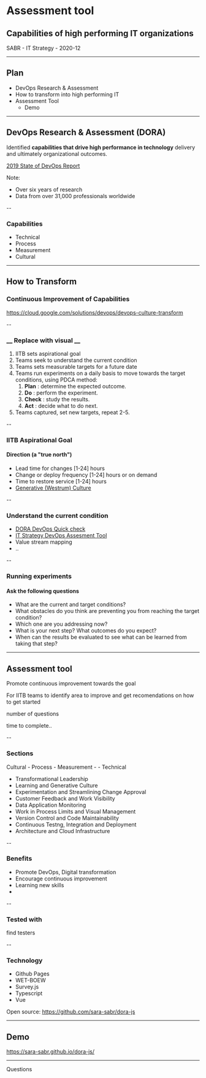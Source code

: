 # Assessment tool

## Capabilities of high performing IT organizations

SABR - IT Strategy - 2020-12

---

## Plan

- DevOps Research & Assessment
- How to transform into high performing IT
- Assessment Tool
  - Demo

---

## DevOps Research & Assessment (DORA)

Identified **capabilities that drive high performance in technology** delivery and ultimately organizational outcomes.

[2019 State of DevOps Report](https://cloud.google.com/devops/state-of-devops)

Note:

- Over six years of research
- Data from over 31,000 professionals worldwide

--

### Capabilities

- Technical
- Process
- Measurement
- Cultural

---

## How to Transform

### Continuous Improvement of Capabilities

https://cloud.google.com/solutions/devops/devops-culture-transform

--

### __ Replace with visual __

1. IITB sets aspirational goal
2. Teams seek to understand the current condition
3. Teams sets measurable targets for a future date
4. Teams run experiments on a daily basis to move towards the target conditions, using PDCA method:
   1. **Plan** : determine the expected outcome.
   2. **Do** : perform the experiment.
   3. **Check** : study the results.
   4. **Act** : decide what to do next.
5. Teams captured, set new targets, repeat 2-5.

--

### IITB Aspirational Goal

#### Direction (a "true north")

- Lead time for changes [1-24] hours
- Change or deploy frequency [1-24] hours or on demand
- Time to restore service [1-24] hours
- [Generative (Westrum) Culture](https://cloud.google.com/solutions/devops/devops-culture-westrum-organizational-culture)

--

### Understand the current condition

- [DORA DevOps Quick check](https://www.devops-research.com/quickcheck.html)
- [IT Strategy DevOps Assesment Tool](https://sara-sabr.github.io/dora-js/)
- Value stream mapping
- ..

--

### Running experiments

#### Ask the following questions

- What are the current and target conditions?
- What obstacles do you think are preventing you from reaching the target condition?
- Which one are you addressing now?
- What is your next step? What outcomes do you expect?
- When can the results be evaluated to see what can be learned from taking that step?

---

## Assessment tool

Promote continuous improvement towards the goal

For IITB teams to identify area to improve and get recomendations on how to get started

number of questions

time to complete..

--

### Sections

Cultural - Process - Measurement -  - Technical

- Transformational Leadership
- Learning and Generative Culture
- Experimentation and Streamlining Change Approval
- Customer Feedback and Work Visibility
- Data Application Monitoring
- Work in Process Limits and Visual Management
- Version Control and Code Maintainability
- Continuous Testng, Integration and Deployment
- Architecture and Cloud Infrastructure



--

### Benefits

- Promote DevOps, Digital transformation
- Encourage continuous improvement
- Learning new skills
- 

--

### Tested with

find testers

--

### Technology

- Github Pages
- WET-BOEW
- Survey.js
- Typescript
- Vue

Open source: https://github.com/sara-sabr/dora-js

---

## Demo

https://sara-sabr.github.io/dora-js/

---

Questions

